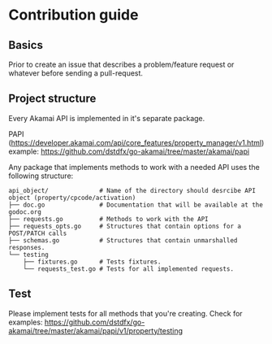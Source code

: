 # Contribution guide

## Basics

Prior to create an issue that describes a problem/feature request or whatever 
before sending a pull-request.

## Project structure

Every Akamai API is implemented in it's separate package.

PAPI (https://developer.akamai.com/api/core_features/property_manager/v1.html) example:
https://github.com/dstdfx/go-akamai/tree/master/akamai/papi

Any package that implements methods to work with a needed API uses the
following structure:

```
api_object/              # Name of the directory should desrcibe API object (property/cpcode/activation)
├── doc.go               # Documentation that will be available at the godoc.org
├── requests.go          # Methods to work with the API
├── requests_opts.go     # Structures that contain options for a POST/PATCH calls
├── schemas.go           # Structures that contain unmarshalled responses.
└── testing
    ├── fixtures.go      # Tests fixtures.
    └── requests_test.go # Tests for all implemented requests.
```

## Test

Please implement tests for all methods that you're creating.
Check for examples: https://github.com/dstdfx/go-akamai/tree/master/akamai/papi/v1/property/testing
